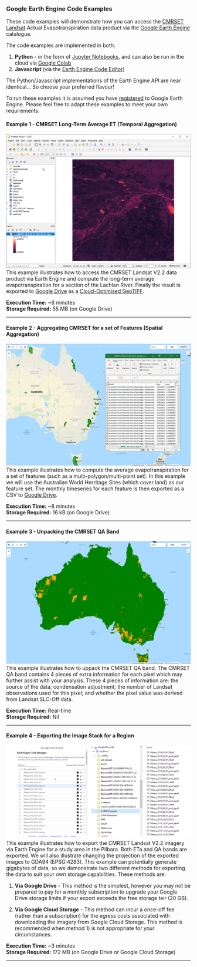 
### Google Earth Engine Code Examples

These code examples will demonstrate how you can access the [CMRSET Landsat](https://developers.google.com/earth-engine/datasets/catalog/TERN_AET_CMRSET_LANDSAT_V2_2) Actual Evapotranspiration data product via the [Google Earth Engine](https://earthengine.google.com/) catalogue.

The code examples are implemented in both:
1. **Python** - in the form of [Jupyter Notebooks](https://jupyter.org/), and can also be run in the cloud via [Google Colab](https://colab.research.google.com/?utm_source=scs-index)
2. **Javascript** (via the [Earth Engine Code Editor](https://developers.google.com/earth-engine/guides/playground))

The Python/Javascript implementations of the Earth Engine API are near identical...  So choose your preferred flavour!

To run these examples it is assumed you have [registered](https://signup.earthengine.google.com/#!/) to Google Earth Engine. Please feel free to adapt these examples to meet your own requirements.

#### Example 1 - CMRSET Long-Term Average ET (Temporal Aggregation)

![alt text](./GEE-Example1.png "Example 1 - CMRSET Long-Term Average ET (Temporal Aggregation)")
This example illustrates how to access the CMRSET Landsat V2.2 data product via Earth Engine and compute the long-term average evapotranspiration for a section of the Lachlan River. Finally the result is exported to [Google Drive](https://www.google.com/drive/) as a [Cloud-Optimised GeoTIFF](https://www.cogeo.org/).

**Execution Time:** ~8 minutes  
**Storage Required:** 55 MB (on Google Drive)


---

#### Example 2 - Aggregating CMRSET for a set of Features (Spatial Aggregation)

![alt text](./GEE-Example2.png "Example 2 - Aggregating CMRSET for a set of Features (Spatial Aggregation)")
This example illustrates how to compute the average evapotranspiration for a set of features (such as a multi-polygon/multi-point set). In this example we will use the Australian World Herritage Sites (which cover land) as our feature set. The monthly timeseries for each feature is then exported as a CSV to [Google Drive](https://www.google.com/drive/).

**Execution Time:** ~8 minutes  
**Storage Required:** 16 kB (on Google Drive)

---

#### Example 3 - Unpacking the CMRSET QA Band

![alt text](./GEE-Example3.png "Example 3 - Unpacking the CMRSET QA Band")
This example illustrates how to uppack the CMRSET QA band. The CMRSET QA band contains 4 pieces of extra information for each pixel which may further assist with your analysis. These 4 pieces of information are: the source of the data; condensation adjustment; the number of Landsat observations used for this pixel; and whether the pixel value was derived from Landsat SLC-Off data.

**Execution Time:** Real-time  
**Storage Required:** Nil

---

#### Example 4 - Exporting the Image Stack for a Region

![alt text](./GEE-Example4.png "Example 4 - Exporting the Image Stack for a Region")
This example illustrates how to export the CMRSET Landsat V2.2 imagery via Earth Engine for a study area in the Pilbara. Both ETa and QA bands are exported. We will also illustrate changing the projection of the exported images to GDA94 (EPSG:4283). This example can potentially generate gigabytes of data, so we demonstrate two different methods for exporting the data to suit your own storage capabilities. These methods are:

1. **Via Google Drive** - This method is the simplest, however you may not be prepared to pay for a monthly subscription to upgrade your Google Drive storage limits if your export exceeds the free storage teir (20 GB).

2. **Via Google Cloud Storage** - This method can incur a once-off fee (rather than a subscription) for the egress costs associated with downloading the imagery from Google Cloud Storage. This method is recommended when method 1) is not appropriate for your circumstances.

**Execution Time:** ~3 minutes  
**Storage Required:** 172 MB (on Google Drive or Google Cloud Storage)

---


